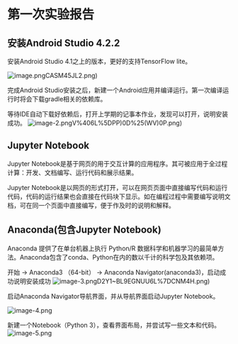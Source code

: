 # 第一次实验报告

## 安装Android Studio 4.2.2

安装Android Studio 4.1之上的版本，更好的支持TensorFlow lite。

![image.png](https://github.com/StarMiao/Software/blob/main/image/6%25%40~J~5DE%5BKH4)CASM45JL2.png)

完成Android Studio安装之后，新建一个Android应用并编译运行。第一次编译运行时将会下载gradle相关的依赖库。

等待IDE自动下载好依赖后，打开上学期的记事本作业，发现可以打开，说明安装成功。
![image-2.png](https://github.com/StarMiao/Software/blob/main/image/Q_M9I)V%406L%5DPP)0D%25(WV)0P.png)

## Jupyter Notebook

Jupyter Notebook是基于网页的用于交互计算的应用程序。其可被应用于全过程计算：开发、文档编写、运行代码和展示结果。

Jupyter Notebook是以网页的形式打开，可以在网页页面中直接编写代码和运行代码，代码的运行结果也会直接在代码块下显示。如在编程过程中需要编写说明文档，可在同一个页面中直接编写，便于作及时的说明和解释。

## Anaconda(包含Jupyter Notebook)
Anaconda 提供了在单台机器上执行 Python/R 数据科学和机器学习的最简单方法。Anaconda包含了conda、Python在内的数以千计的科学包及其依赖项。

开始 → Anaconda3 （64-bit） → Anaconda Navigator(anaconda3)，启动成功说明安装成功
![image-3.png](https://github.com/StarMiao/Software/blob/main/image/P)D2Y1~BL9EGNUU6L%7DCNM4H.png)
 
启动Anaconda Navigator导航界面，并从导航界面启动Jupyter Notebook。

![image-4.png](https://github.com/StarMiao/Software/blob/main/image/1%25H%7B0S%24XKI2MKRW34%7D%5DAI5T.png)

新建一个Notebook（Python 3），查看界面布局，并尝试写一些文本和代码。
![image-5.png](https://github.com/StarMiao/Software/blob/main/image/8NKPQNL%60NLBQB4%7DOWE%60NFPK.png)





